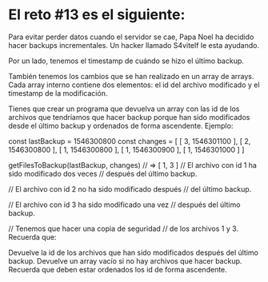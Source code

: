 # El reto #13 es el siguiente:

Para evitar perder datos cuando el servidor se cae, Papa Noel ha decidido hacer backups incrementales. Un hacker llamado S4vitelf le esta ayudando.

Por un lado, tenemos el timestamp de cuándo se hizo el último backup.

También tenemos los cambios que se han realizado en un array de arrays. Cada array interno contiene dos elementos: el id del archivo modificado y el timestamp de la modificación.

Tienes que crear un programa que devuelva un array con las id de los archivos que tendríamos que hacer backup porque han sido modificados desde el último backup y ordenados de forma ascendente. Ejemplo:

const lastBackup = 1546300800
const changes = [
  [ 3, 1546301100 ],
  [ 2, 1546300800 ],
  [ 1, 1546300800 ],
  [ 1, 1546300900 ],
  [ 1, 1546301000 ]
]

getFilesToBackup(lastBackup, changes) // => [ 1, 3 ]
// El archivo con id 1 ha sido modificado dos veces
// después del último backup.

// El archivo con id 2 no ha sido modificado después
// del último backup.

// El archivo con id 3 ha sido modificado una vez
// después del último backup.

// Tenemos que hacer una copia de seguridad
// de los archivos 1 y 3.
Recuerda que:

Devuelve la id de los archivos que han sido modificados después del último backup.
Devuelve un array vacío si no hay archivos que hacer backup.
Recuerda que deben estar ordenados los id de forma ascendente.